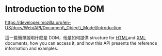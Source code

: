 # Introduction to the DOM

https://developer.mozilla.org/en-US/docs/Web/API/Document\_Object\_Model/Introduction

這一篇簡單說明什麼是 DOM，他是如何提供  structure for [HTML](https://developer.mozilla.org/en-US/docs/HTML)and [XML](https://developer.mozilla.org/en-US/docs/XML) documents, how you can access it, and how this API presents the reference information and examples.

  


